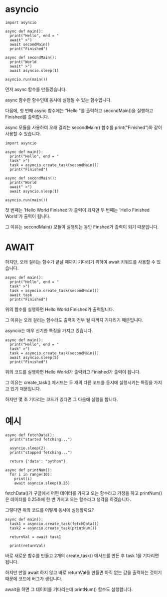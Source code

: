 # asyncio
```
import asyncio

async def main():
  print("Hello", end = "
  await" >")
  await secondMain()
  print("Finished")

async def secondMain():
  print("World
  await" >")
  await asyncio.sleep(1)

asyncio.run(main())
```

먼저 async 함수를 만들겠습니다.

async 함수란 함수인데 동시에 실행될 수 있는 함수입니다.

다음에, 첫 번째 async 함수에는 "Hello "를 출력하고 secondMain()을 실행하고 Finished를 출력합니다.

async 모듈을 사용하여 오래 걸리는 secondMain() 함수를 print("Finished")와 같이 사용할 수 있습니다.

```
import asyncio

async def main():
  print("Hello", end = "
  task" >")
  task = asyncio.create_task(secondMain())
  print("Finished")

async def secondMain():
  print("World
  await" >")
  await asyncio.sleep(1)

asyncio.run(main())
```

첫 번째는 'Hello World Finished'가 출력이 되지만 두 번째는 'Hello Finished World'가 출력이 됩니다.

그 이유는 secondMain() 모듈이 실행되는 동안 Finshed가 출력이 되기 때문입니다.

# AWAIT
하지만, 오래 걸리는 함수가 끝날 때까지 기다리기 위하여 await 키워드를 사용할 수 있습니다.

```
async def main():
  print("Hello", end = "
  task" >")
  task = asyncio.create_task(secondMain())
  await task
  print("Finished")
```

위의 함수를 실행하면 Hello World Finished가 출력됩니다.

그 이유는 오래 걸리는 함수라도 출력이 전부 될 때까지 기다리기 때문입니다.

asyncio는 매우 신기한 특징을 가지고 있습니다.

```
async def main():
  print("Hello", end = "
  task" >")
  task = asyncio.create_task(secondMain())
  await asyncio.sleep(5)
  print("Finished")
```

위의 코드를 실행하면 Hello World가 출력되고 Finished가 출력이 됩니다.

그 이유는 create_task() 메서드는 두 개의 다른 코드를 동시에 실행시키는 특징을 가지고 있기 때문입니다.

하지만 몇 초 기다리는 코드가 있다면 그 다음에 실행을 합니다.

# 예시
```
async def fetchData():
  print("started fetching...")

  asyncio.sleep(2)
  print("stopped fetching...")

  return {'data': "python"}

async def printNum():
  for i in range(10):
    print(i)
    await asyncio.sleep(0.25)
```

fetchData()가 구글에서 어떤 데이터를 가지고 오는 함수라고 가정을 하고 printNum()은 데이터를 0.25초에 한 번 가지고 오는 함수라고 생각을 하겠습니다.

그렇다면 위의 코드를 어떻게 동시에 실행할까요?

```
async def main():
  task1 = asyncio.create_task(fetchData())
  task2 = asyncio.create_task(printNum())

  returnVal = await task1

  print(returnVal)
```

바로 새로운 함수를 만들고 2개의 create_task() 메서드를 만든 후 task 1을 기다리면 됩니다.

하지만 만일 await 하지 않고 바로 returnVal을 만들면 아직 없는 값을 출력하는 것이기 때문에 코드에 버그가 생깁니다.

await을 하면 그 데이터를 기다리는데 printNum() 함수도 실행합니다.
